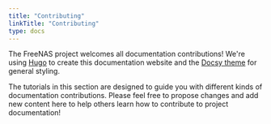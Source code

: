```yaml
---
title: "Contributing"
linkTitle: "Contributing"
type: docs
---
```


The FreeNAS project welcomes all documentation contributions!
We're using [Hugo](https://gohugo.io/) to create this documentation website and the [Docsy theme](https://www.docsy.dev/) for general styling.

The tutorials in this section are designed to guide you with different kinds of documentation contributions.
Please feel free to propose changes and add new content here to help others learn how to contribute to project documentation!
